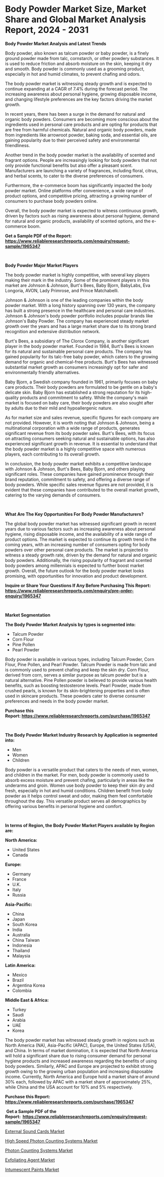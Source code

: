 <p><h1>Body Powder Market Size, Market Share and Global Market Analysis Report, 2024 - 2031</h1></p><p><strong>Body Powder Market Analysis and Latest Trends</strong></p>
<p><p>Body powder, also known as talcum powder or baby powder, is a finely ground powder made from talc, cornstarch, or other powdery substances. It is used to reduce friction and absorb moisture on the skin, keeping it dry and smooth. Body powder is commonly used as a grooming product, especially in hot and humid climates, to prevent chafing and odors.</p><p>The body powder market is witnessing steady growth and is expected to continue expanding at a CAGR of 7.4% during the forecast period. The increasing awareness about personal hygiene, growing disposable income, and changing lifestyle preferences are the key factors driving the market growth.</p><p>In recent years, there has been a surge in the demand for natural and organic body powders. Consumers are becoming more conscious about the ingredients used in personal care products and are opting for products that are free from harmful chemicals. Natural and organic body powders, made from ingredients like arrowroot powder, baking soda, and essential oils, are gaining popularity due to their perceived safety and environmental friendliness.</p><p>Another trend in the body powder market is the availability of scented and fragrant options. People are increasingly looking for body powders that not only provide functional benefits but also offer a pleasant scent. Manufacturers are launching a variety of fragrances, including floral, citrus, and herbal scents, to cater to the diverse preferences of consumers.</p><p>Furthermore, the e-commerce boom has significantly impacted the body powder market. Online platforms offer convenience, a wide range of product options, and competitive pricing, attracting a growing number of consumers to purchase body powders online.</p><p>Overall, the body powder market is expected to witness continuous growth, driven by factors such as rising awareness about personal hygiene, demand for natural and organic products, availability of scented options, and the e-commerce boom.</p></p>
<p><strong>Get a Sample PDF of the Report:&nbsp; <a href="https://www.reliableresearchreports.com/enquiry/request-sample/1965347">https://www.reliableresearchreports.com/enquiry/request-sample/1965347</a></strong></p>
<p>&nbsp;</p>
<p><strong>Body Powder Major Market Players</strong></p>
<p><p>The body powder market is highly competitive, with several key players making their mark in the industry. Some of the prominent players in this market are Johnson & Johnson, Burt's Bees, Baby Bjorn, BabyLabs, Eva Longoria, AVON, Lady Primrose, and Prince Matchabelli.</p><p>Johnson & Johnson is one of the leading companies within the body powder market. With a long history spanning over 130 years, the company has built a strong presence in the healthcare and personal care industries. Johnson & Johnson's body powder portfolio includes popular brands like Johnson's Baby Powder. The company has experienced steady market growth over the years and has a large market share due to its strong brand recognition and extensive distribution network.</p><p>Burt's Bees, a subsidiary of The Clorox Company, is another significant player in the body powder market. Founded in 1984, Burt's Bees is known for its natural and sustainable personal care products. The company has gained popularity for its talc-free baby powder, which caters to the growing demand for organic and chemical-free products. Burt's Bees has witnessed substantial market growth as consumers increasingly opt for safer and environmentally friendly alternatives.</p><p>Baby Bjorn, a Swedish company founded in 1961, primarily focuses on baby care products. Their body powders are formulated to be gentle on a baby's delicate skin. Baby Bjorn has established a strong reputation for its high-quality products and commitment to safety. While the company's main market is focused on baby care, their body powders are also sought after by adults due to their mild and hypoallergenic nature.</p><p>As for market size and sales revenue, specific figures for each company are not provided. However, it is worth noting that Johnson & Johnson, being a multinational corporation with a wide range of products, generates significant revenue from its body powder sales. Burt's Bees, with its focus on attracting consumers seeking natural and sustainable options, has also experienced significant growth in revenue. It is essential to understand that the body powder market is a highly competitive space with numerous players, each contributing to its overall growth.</p><p>In conclusion, the body powder market exhibits a competitive landscape with Johnson & Johnson, Burt's Bees, Baby Bjorn, and others playing significant roles. These companies have gained prominence through their brand reputation, commitment to safety, and offering a diverse range of body powders. While specific sales revenue figures are not provided, it is evident that these companies have contributed to the overall market growth, catering to the varying demands of consumers.</p></p>
<p>&nbsp;</p>
<p><strong>What Are The Key Opportunities For Body Powder Manufacturers?</strong></p>
<p><p>The global body powder market has witnessed significant growth in recent years due to various factors such as increasing awareness about personal hygiene, rising disposable income, and the availability of a wide range of product options. The market is expected to continue its growth trend in the coming years, with an increasing number of consumers opting for body powders over other personal care products. The market is projected to witness a steady growth rate, driven by the demand for natural and organic body powders. Additionally, the rising popularity of fragrant and scented body powders among millennials is expected to further boost market growth. Overall, the future outlook for the body powder market looks promising, with opportunities for innovation and product development.</p></p>
<p><strong>Inquire or Share Your Questions If Any Before Purchasing This Report: <a href="https://www.reliableresearchreports.com/enquiry/pre-order-enquiry/1965347">https://www.reliableresearchreports.com/enquiry/pre-order-enquiry/1965347</a></strong></p>
<p>&nbsp;</p>
<p><strong>Market Segmentation</strong></p>
<p><strong>The Body Powder Market Analysis by types is segmented into:</strong></p>
<p><ul><li>Talcum Powder</li><li>Corn Flour</li><li>Pine Pollen</li><li>Pearl Powder</li></ul></p>
<p><p>Body powder is available in various types, including Talcum Powder, Corn Flour, Pine Pollen, and Pearl Powder. Talcum Powder is made from talc and is commonly used to prevent chafing and keep the skin dry. Corn Flour, derived from corn, serves a similar purpose as talcum powder but is a natural alternative. Pine Pollen powder is believed to provide various health benefits, such as boosting testosterone levels. Pearl Powder, made from crushed pearls, is known for its skin-brightening properties and is often used in skincare products. These powders cater to diverse consumer preferences and needs in the body powder market.</p></p>
<p><strong>Purchase this Report:&nbsp;<a href="https://www.reliableresearchreports.com/purchase/1965347">https://www.reliableresearchreports.com/purchase/1965347</a></strong></p>
<p>&nbsp;</p>
<p><strong>The Body Powder Market Industry Research by Application is segmented into:</strong></p>
<p><ul><li>Men</li><li>Women</li><li>Children</li></ul></p>
<p><p>Body powder is a versatile product that caters to the needs of men, women, and children in the market. For men, body powder is commonly used to absorb excess moisture and prevent chafing, particularly in areas like the underarms and groin. Women use body powder to keep their skin dry and fresh, especially in hot and humid conditions. Children benefit from body powder as it helps control sweat and odor, making them feel comfortable throughout the day. This versatile product serves all demographics by offering various benefits in personal hygiene and comfort.</p></p>
<p>&nbsp;</p>
<p><strong>In terms of Region, the Body Powder Market Players available by Region are:</strong></p>
<p>
    <p> <strong> North America: </strong>
        <ul>
            <li>United States</li>
            <li>Canada</li>
        </ul>
        </p> 
    <p> <strong> Europe: </strong>
        <ul>
            <li>Germany</li>
            <li>France</li>
            <li>U.K.</li>
            <li>Italy</li>
            <li>Russia</li>
        </ul>
        </p> 
    <p> <strong> Asia-Pacific: </strong>
        <ul>
            <li>China</li>
            <li>Japan</li>
            <li>South Korea</li>
            <li>India</li>
            <li>Australia</li>
            <li>China Taiwan</li>
            <li>Indonesia</li>
            <li>Thailand</li>
            <li>Malaysia</li>
        </ul>
        </p> 
    <p> <strong> Latin America: </strong>
        <ul>
            <li>Mexico</li>
            <li>Brazil</li>
            <li>Argentina Korea</li>
            <li>Colombia</li>
        </ul>
        </p> 
    <p> <strong> Middle East & Africa: </strong>
        <ul>
            <li>Turkey</li>
            <li>Saudi</li>
            <li>Arabia</li>
            <li>UAE</li>
            <li>Korea</li>
        </ul>
    </p>
    </p>
<p><p>The body powder market has witnessed steady growth in regions such as North America (NA), Asia-Pacific (APAC), Europe, the United States (USA), and China. In terms of market domination, it is expected that North America will hold a significant share due to rising consumer demand for personal hygiene products and increased awareness regarding the benefits of using body powders. Similarly, APAC and Europe are projected to exhibit strong growth owing to the growing urban population and increasing disposable income. Currently, North America and Europe hold a market share of around 30% each, followed by APAC with a market share of approximately 25%, while China and the USA account for 10% and 5% respectively.</p></p>
<p><strong>Purchase this Report: <a href="https://www.reliableresearchreports.com/purchase/1965347">https://www.reliableresearchreports.com/purchase/1965347</a></strong></p>
<p>&nbsp;<strong>Get a Sample PDF of the Report:&nbsp;&nbsp;<a href="https://www.reliableresearchreports.com/enquiry/request-sample/1965347">https://www.reliableresearchreports.com/enquiry/request-sample/1965347</a></strong></p>
<p><strong></strong></p>
<p><p><a href="https://github.com/CliffMedina6/Market-Research-Report-List-2/blob/main/external-sound-cards-market.md">External Sound Cards Market</a></p><p><a href="https://issuu.com/reportprime-2/docs/high-speed-photon-counting-systems-market-size-203">High Speed Photon Counting Systems Market</a></p><p><a href="https://issuu.com/reportprime-2/docs/photon-counting-systems-market-size-2030.pptx">Photon Counting Systems Market</a></p><p><a href="https://www.linkedin.com/pulse/exfoliating-agent-market-share-amp-new-trends-analysis-report-c7aje/">Exfoliating Agent Market</a></p><p><a href="https://www.linkedin.com/pulse/intumescent-paints-market-size-share-global-analysis-report-knr0e/">Intumescent Paints Market</a></p></p>